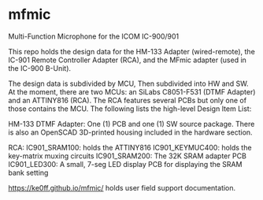 # mfmic
Multi-Function Microphone for the ICOM IC-900/901

This repo holds the design data for the HM-133 Adapter (wired-remote), the IC-901 Remote Controller Adapter (RCA), and the MFmic adapter (used in the IC-900 B-Unit).

The design data is subdivided by MCU, Then subdivided into HW and SW.  At the moment, there are two MCUs: an SiLabs C8051-F531 (DTMF Adapter) and an ATTINY816 (RCA).  The RCA features several PCBs but only one of those contains the MCU.  The following lists the high-level Design Item List:

HM-133 DTMF Adapter: One (1) PCB and one (1) SW source package.  There is also an OpenSCAD 3D-printed housing included in the hardware section.

RCA: IC901_SRAM100: holds the ATTINY816
     IC901_KEYMUC400: holds the key-matrix muxing circuits
     IC901_SRAM200: The 32K SRAM adapter PCB
     IC901_LED300: A small, 7-seg LED display PCB for displaying the SRAM bank setting

https://ke0ff.github.io/mfmic/ holds user field support documentation.
